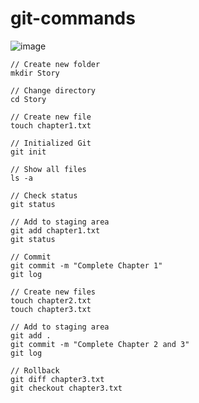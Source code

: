 # git-commands
![image](https://github.com/rkapril/git-commands/assets/61505106/8e451bc5-95a7-4754-b874-0d69625bc5da)


```
// Create new folder
mkdir Story
```
```
// Change directory
cd Story
```
```
// Create new file
touch chapter1.txt
```
```
// Initialized Git
git init
```
```
// Show all files
ls -a
```
```
// Check status
git status
```
```
// Add to staging area
git add chapter1.txt
git status
```
```
// Commit
git commit -m "Complete Chapter 1"
git log
```
```
// Create new files
touch chapter2.txt
touch chapter3.txt
```
```
// Add to staging area
git add .
git commit -m "Complete Chapter 2 and 3"
git log
```
```
// Rollback
git diff chapter3.txt
git checkout chapter3.txt
```
